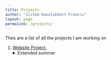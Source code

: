 ```yaml
---
title: Projects
author: "Jiztom Kavalakkatt Francis"
layout: page
permalink: /projects/
---
```


Thes are a list of all the projects I am working on

1. [Website Project.](https://github.com/jiztom/jiztom.github.io/tree/gh-pages)
	<details><summary>Extended summer</summary>This is the entire project of which the github pages are hosted out of. This includes a landing page and links to multiple project.</details>